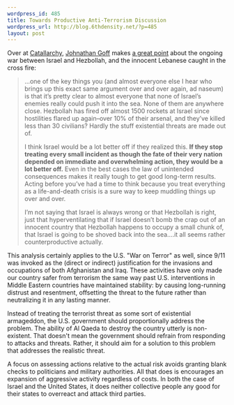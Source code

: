```yaml
--- 
wordpress_id: 485
title: Towards Productive Anti-Terrorism Discussion
wordpress_url: http://blog.6thdensity.net/?p=485
layout: post
---
```

Over at <a href="http://catallarchy.net">Catallarchy</a>, <a href="http://selenianboondocks.com/">Johnathan Goff</a> makes <a href="http://catallarchy.net/blog/archives/2006/07/26/into-the-sea/#comment-129108">a great point</a> about the ongoing war between Israel and Hezbollah, and the innocent Lebanese caught in the cross fire:
<blockquote>...one of the key things you (and almost everyone else I hear who brings up this exact same argument over and over again, ad naseum) is that it’s pretty clear to almost everyone that none of Israel’s enemies really could push it into the sea. None of them are anywhere close. Hezbollah has fired off almost 1500 rockets at Israel since hostilities flared up again–over 10% of their arsenal, and they’ve killed less than 30 civilians? Hardly the stuff existential threats are made out of.

I think Israel would be a lot better off if they realized this. <strong>If they stop treating every small incident as though the fate of their very nation depended on immediate and overwhelming action, they would be a lot better off.</strong> Even in the best cases the law of unintended consequences makes it really tough to get good long-term results. Acting before you’ve had a time to think because you treat everything as a life-and-death crisis is a sure way to keep muddling things up over and over.

I’m not saying that Israel is always wrong or that Hezbollah is right, just that hyperventilating that if Israel doesn’t bomb the crap out of an innocent country that Hezbollah happens to occupy a small chunk of, that Israel is going to be shoved back into the sea….it all seems rather counterproductive actually.</blockquote>
This analysis certainly applies to the U.S. "War on Terror" as well, since 9/11 was invoked as the (direct or indirect) justification for the invasions and occupations of both Afghanistan and Iraq.   These activities have only made our country safer from terrorism the same way past U.S. interventions in Middle Eastern countries have maintained stability: by causing long-running distrust and resentment, offsetting the threat to the future rather than neutralizing it in any lasting manner.

Instead of treating the terrorist threat as some sort of existential armageddon, the U.S. government should proportionally address the problem.   The ability of Al Qaeda to destroy the country utterly is non-existent.  That doesn't mean the government should refrain from responding to attacks and threats.  Rather, it should aim for a solution to this problem that addresses the realistic threat.

A focus on assessing actions relative to the actual risk avoids granting blank checks to politicians and military authorities.  All that does is  encourages an expansion of aggressive activity regardless of costs.  In both the case of Israel and the United States, it does neither collective people any good for their states to overreact and attack third parties.
